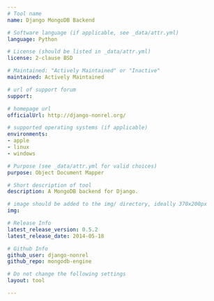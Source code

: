 ```yaml
---
# Tool name
name: Django MongoDB Backend

# Software language (if applicable, see _data/attr.yml)
language: Python

# License (should be listed in _data/attr.yml)
license: 2-clause BSD

# Maintained: "Actively Maintained" or "Inactive"
maintained: Actively Maintained

# url of support forum
support: 

# homepage url
officialUrl: http://django-nonrel.org/

# supported operating systems (if applicable)
environments:
- apple
- linux
- windows

# Purpose (see _data/attr.yml for valid choices)
purpose: Object Document Mapper

# Short description of tool
description: A MongoDB backend for Django.

# image should be added to the img/ directory, ideally 370x200px
img: 

# Release Info
latest_release_version: 0.5.2
latest_release_date: 2014-05-18

# Github Info
github_user: django-nonrel
github_repo: mongodb-engine

# Do not change the following settings
layout: tool

---
```

